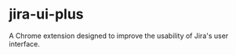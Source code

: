 jira-ui-plus
============

A Chrome extension designed to improve the usability of Jira's user interface.
